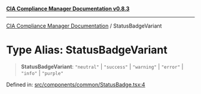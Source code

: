 [**CIA Compliance Manager Documentation v0.8.3**](../README.md)

***

[CIA Compliance Manager Documentation](../globals.md) / StatusBadgeVariant

# Type Alias: StatusBadgeVariant

> **StatusBadgeVariant**: `"neutral"` \| `"success"` \| `"warning"` \| `"error"` \| `"info"` \| `"purple"`

Defined in: [src/components/common/StatusBadge.tsx:4](https://github.com/Hack23/cia-compliance-manager/blob/368d5a1330a94df78d48c65d28962bd0f7cab363/src/components/common/StatusBadge.tsx#L4)
